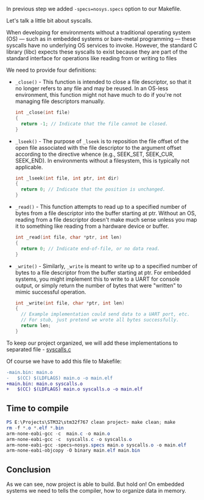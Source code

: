In previous step we added `-specs=nosys.specs` option to our Makefile.

Let's talk a little bit about syscalls.

When developing for environments without a traditional operating system (OS) — such as in embedded systems or bare-metal programming — these syscalls have no underlying OS services to invoke. However, the standard C library (libc) expects these syscalls to exist because they are part of the standard interface for operations like reading from or writing to files

We need to provide four definitions:
- `_close()` - This function is intended to close a file descriptor, so that it no longer refers to any file and may be reused. In an OS-less environment, this function might not have much to do if you're not managing file descriptors manually.
  ```c
  int _close(int file)
  {
    return -1; // Indicate that the file cannot be closed.
  }
  ```
- `_lseek()` - The purpose of `_lseek` is to reposition the file offset of the open file associated with the file descriptor to the argument offset according to the directive whence (e.g., SEEK_SET, SEEK_CUR, SEEK_END). In environments without a filesystem, this is typically not applicable.
  ```c
  int _lseek(int file, int ptr, int dir)
  {
    return 0; // Indicate that the position is unchanged.
  }
  ```
- `_read()` - This function attempts to read up to a specified number of bytes from a file descriptor into the buffer starting at ptr. Without an OS, reading from a file descriptor doesn't make much sense unless you map it to something like reading from a hardware device or buffer.
  ```c
  int _read(int file, char *ptr, int len)
  {
    return 0; // Indicate end-of-file, or no data read.
  }
  ```
- `_write()` - Similarly, `_write` is meant to write up to a specified number of bytes to a file descriptor from the buffer starting at ptr. For embedded systems, you might implement this to write to a UART for console output, or simply return the number of bytes that were "written" to mimic successful operation.
  ```c
  int _write(int file, char *ptr, int len)
  {
    // Example implementation could send data to a UART port, etc.
    // For stub, just pretend we wrote all bytes successfully.
    return len;
  }
  ```

To keep our project organized, we will add these implementations to separated file - [syscalls.c](syscalls.c)

Of course we have to add this file to Makefile:
```patch
-main.bin: main.o
-	$(CC) $(LDFLAGS) main.o -o main.elf
+main.bin: main.o syscalls.o
+	$(CC) $(LDFLAGS) main.o syscalls.o -o main.elf
```

## Time to compile
```powershell
PS E:\Projects\STM32\stm32f767 clean project> make clean; make
rm -f *.o *.elf *.bin
arm-none-eabi-gcc -c  main.c -o main.o
arm-none-eabi-gcc -c  syscalls.c -o syscalls.o
arm-none-eabi-gcc -specs=nosys.specs main.o syscalls.o -o main.elf
arm-none-eabi-objcopy -O binary main.elf main.bin
```

## Conclusion
As we can see, now project is able to build. But hold on! On embedded systems we need to tells the compiler, how to organize data in memory.